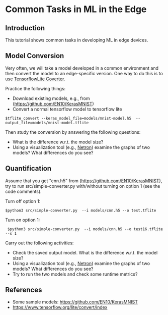 # Common Tasks in ML in the Edge
## Introduction
This tutorial shows common tasks in developing ML in edge devices.

## Model Conversion
Very often, we will take a model developed in a common environment and then convert the model to an edge-specific version. One way to do this is to use [TensorflowLite Coverter](https://www.tensorflow.org/lite/convert/index).

Practice the following things:

* Download existing models, e.g., from (https://github.com/EN10/KerasMNIST)
* Convert a normal tensorflow model to tensorflow lite
```
$tflite_convert --keras_model_file=models/mnist-model.h5  --output_file=models/mnist-model.tflite
```
Then study the conversion by answering the following questions:
* What is the difference w.r.t. the model size?
* Using a visualization tool (e.g., [Netron](https://github.com/lutzroeder/netron)) examine the graphs of two models? What differences do you see?

## Quantification

Assume that you get "cnn.h5" from (https://github.com/EN10/KerasMNIST), try to run src/simple-converter.py with/without turning on option 1 (see the code comments).

Turn off option 1:
```
$python3 src/simple-converter.py  --i models/cnn.h5 --o test.tflite
```
Turn on option 1:
```
 $python3 src/simple-converter.py  --i models/cnn.h5 --o test16.tflite --s 1
 ```
Carry out the following activities:
* Check the saved output model. What is the difference w.r.t. the model size?
* Using a visualization tool (e.g., [Netron](https://github.com/lutzroeder/netron)) examine the graphs of two models? What differences do you see?
* Try to run the two  models and check some runtime metrics?

## References

* Some sample models: https://github.com/EN10/KerasMNIST
* https://www.tensorflow.org/lite/convert/index
